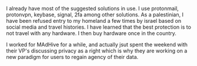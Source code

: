 I already have most of the suggested solutions in use. I use protonmail, protonvpn, keybase, signal, 2fa among other solutions. As a palestinian, I have been refused entry to my homeland a few times by israel based on social media and travel histories. I have learned that the best protection is to not travel with any hardware. I then buy hardware once in the country.

I worked for MAdHive for a while, and actually jsut spent the weekend with their VP's discussing privacy as a right which is why they are working on a new paradigm for users to regain agency of their data.
